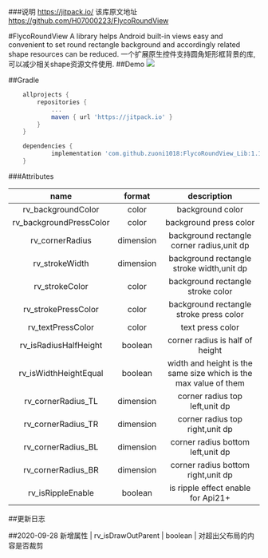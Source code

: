###说明
https://jitpack.io/
该库原文地址 https://github.com/H07000223/FlycoRoundView

#FlycoRoundView
A library helps Android built-in views easy and convenient to set round rectangle background and accordingly related shape resources can be reduced.
一个扩展原生控件支持圆角矩形框背景的库,可以减少相关shape资源文件使用.
##Demo
![](https://github.com/H07000223/FlycoRoundView/blob/master/preview.gif)

##Gradle

```groovy
    allprojects {
		repositories {
			...
			maven { url 'https://jitpack.io' }
		}
	}

    dependencies {
	        implementation 'com.github.zuoni1018:FlycoRoundView_Lib:1.1.5'
	}
```

###Attributes

|name|format|description|
|:---:|:---:|:---:|
| rv_backgroundColor | color | background color
| rv_backgroundPressColor | color | background press color
| rv_cornerRadius | dimension | background rectangle corner radius,unit dp
| rv_strokeWidth | dimension | background rectangle stroke width,unit dp
| rv_strokeColor | color |background rectangle stroke color
| rv_strokePressColor | color |background rectangle stroke press color
| rv_textPressColor | color |text press color
| rv_isRadiusHalfHeight | boolean | corner radius is half of height
| rv_isWidthHeightEqual | boolean | width and height is the same size which is the max value of them
| rv_cornerRadius_TL | dimension | corner radius top left,unit dp
| rv_cornerRadius_TR | dimension | corner radius top right,unit dp
| rv_cornerRadius_BL | dimension | corner radius bottom left,unit dp
| rv_cornerRadius_BR | dimension | corner radius bottom right,unit dp
| rv_isRippleEnable | boolean | is ripple effect enable for Api21+

##更新日志

##2020-09-28
新增属性
| rv_isDrawOutParent | boolean | 对超出父布局的内容是否裁剪




